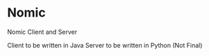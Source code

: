 # Nomic
Nomic Client and Server

Client to be written in Java
Server to be written in Python (Not Final)
